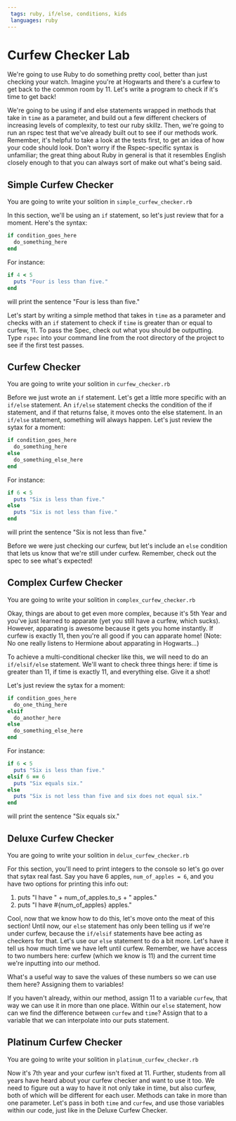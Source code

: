 ```yaml
---
 tags: ruby, if/else, conditions, kids
 languages: ruby
---
```


# Curfew Checker Lab

We're going to use Ruby to do something pretty cool, better than just checking your watch. Imagine you're at Hogwarts and there's a curfew to get back to the common room by 11. Let's write a program to check if it's time to get back!

We're going to be using if and else statements wrapped in methods that take in `time` as a parameter, and build out a few different checkers of increasing levels of complexity, to test our ruby skillz. Then, we're going to run an rspec test that we've already built out to see if our methods work. Remember, it's helpful to take a look at the tests first, to get an idea of how your code should look. Don't worry if the Rspec-specific syntax is unfamiliar; the great thing about Ruby in general is that it resembles English closely enough to that you can always sort of make out what's being said.

## Simple Curfew Checker
You are going to write your solition in `simple_curfew_checker.rb`

In this section, we'll be using an `if` statement, so let's just review that for a moment. Here's the syntax:

```ruby
if condition_goes_here
  do_something_here
end
```
For instance:
```ruby
if 4 < 5
  puts "Four is less than five."
end
```
will print the sentence "Four is less than five."

Let's start by writing a simple method that takes in `time` as a parameter and checks with an `if` statement to check if `time` is greater than or equal to curfew, 11. To pass the Spec, check out what you should be outputting. Type `rspec` into your command line from the root directory of the project to see if the first test passes.

## Curfew Checker
You are going to write your solition in `curfew_checker.rb`

Before we just wrote an `if` statement. Let's get a little more specific with an `if/else` statement. An `if/else` statement checks the condition of the if statement, and if that returns false, it moves onto the else statement. In an `if/else` statement, something will always happen. Let's just review the sytax for a moment:

```ruby
if condition_goes_here
  do_something_here
else
  do_something_else_here
end
```
For instance:
```ruby
if 6 < 5
  puts "Six is less than five."
else
  puts "Six is not less than five."
end
```
will print the sentence "Six is not less than five."

Before we were just checking our curfew, but let's include an `else` condition that lets us know that we're still under curfew. Remember, check out the spec to see what's expected!

## Complex Curfew Checker
You are going to write your solition in `complex_curfew_checker.rb`

Okay, things are about to get even more complex, because it's 5th Year and you've just learned to apparate (yet you still have a curfew, which sucks). However, apparating is awesome because it gets you home instantly. If curfew is exactly 11, then you're all good if you can apparate home! (Note: No one really listens to Hermione about apparating in Hogwarts...)

To achieve a multi-conditional checker like this, we will need to do an `if/elsif/else` statement. We'll want to check three things here: if time is greater than 11, if time is exactly 11, and everything else. Give it a shot!

Let's just review the sytax for a moment:

```ruby
if condition_goes_here
  do_one_thing_here
elsif
  do_another_here
else
  do_something_else_here
end
```
For instance:
```ruby
if 6 < 5
  puts "Six is less than five."
elsif 6 == 6
  puts "Six equals six."
else
  puts "Six is not less than five and six does not equal six."
end
```
will print the sentence "Six equals six."

## Deluxe Curfew Checker
You are going to write your solition in `delux_curfew_checker.rb`

For this section, you'll need to print integers to the console so let's go over that sytax real fast. Say you have 6 apples, `num_of_apples = 6`, and you have two options for printing this info out:

1. puts "I have " + num_of_apples.to_s + " apples."
2. puts "I have #{num_of_apples} apples."

Cool, now that we know how to do this, let's move onto the meat of this section! Until now, our `else` statement has only been telling us if we're under curfew, because the `if/elsif` statements have bee acting as checkers for that. Let's use our `else` statement to do a bit more. Let's have it tell us how much time we have left until curfew. Remember, we have access to two numbers here: curfew (which we know is 11) and the current time we're inputting into our method.

What's a useful way to save the values of these numbers so we can use them here? Assigning them to variables!

If you haven't already, within our method, assign 11 to a variable `curfew`, that way we can use it in more than one place. Within our `else` statement, how can we find the difference between `curfew` and `time`? Assign that to a variable that we can interpolate into our puts statement.

## Platinum Curfew Checker
You are going to write your solition in `platinum_curfew_checker.rb`

Now it's 7th year and your curfew isn't fixed at 11. Further, students from all years have heard about your curfew checker and want to use it too. We need to figure out a way to have it not only take in time, but also curfew, both of which will be different for each user. Methods can take in more than one parameter. Let's pass in both `time` and `curfew`, and use those variables within our code, just like in the Deluxe Curfew Checker.
